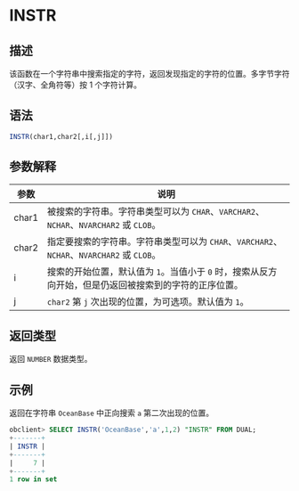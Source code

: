 # INSTR

## 描述

该函数在一个字符串中搜索指定的字符，返回发现指定的字符的位置。多字节字符（汉字、全角符等）按 1 个字符计算。

## 语法

```sql
INSTR(char1,char2[,i[,j]])
```

## 参数解释

|  参数   |                                 说明                                 |
|-------|--------------------------------------------------------------------|
| char1 | 被搜索的字符串。字符串类型可以为 `CHAR`、`VARCHAR2`、`NCHAR`、`NVARCHAR2` 或 `CLOB`。   |
| char2 | 指定要搜索的字符串。字符串类型可以为 `CHAR`、`VARCHAR2`、`NCHAR`、`NVARCHAR2` 或 `CLOB`。 |
| i     | 搜索的开始位置，默认值为 `1`。当值小于 `0` 时，搜索从反方向开始，但是仍返回被搜索到的字符的正序位置。            |
| j     | `char2` 第 `j` 次出现的位置，为可选项。默认值为 `1`。                                |

## 返回类型

返回 `NUMBER` 数据类型。

## 示例

返回在字符串 `OceanBase` 中正向搜索 `a` 第二次出现的位置。

```sql
obclient> SELECT INSTR('OceanBase','a',1,2) "INSTR" FROM DUAL;
+-------+
| INSTR |
+-------+
|     7 |
+-------+
1 row in set
```
